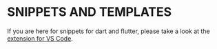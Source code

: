 # SNIPPETS AND TEMPLATES

If you are here for snippets for dart and flutter, please take a look at the [extension for VS Code](https://marketplace.visualstudio.com/items?itemName=plugfox.flutter-plus).
